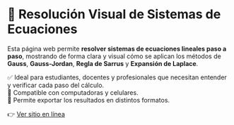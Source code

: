 # 🧮 Resolución Visual de Sistemas de Ecuaciones

Esta página web permite **resolver sistemas de ecuaciones lineales paso a paso**, mostrando de forma clara y visual cómo se aplican los métodos de **Gauss**, **Gauss-Jordan**, **Regla de Sarrus** y **Expansión de Laplace**.

✅ Ideal para estudiantes, docentes y profesionales que necesitan entender y verificar cada paso del cálculo.  
📱 Compatible con computadoras y celulares.  
📄 Permite exportar los resultados en distintos formatos.

👉 [Ver sitio en línea](https://nicoo01x.github.io/Resolucion-Sistemas-Ecuaciones-Web/)
